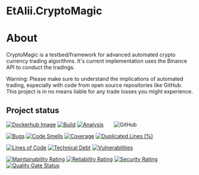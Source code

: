 # EtAlii.CryptoMagic

# About
CryptoMagic is a testbed/framework for advanced automated crypto currency trading algorithms. It's current implementation uses the Binance API to conduct the tradings.

Warning: Please make sure to understand the implications of automated trading, especially with code from open source repositories like GitHub.
This project is in no means liable for any trade losses you might experience.

## Project status

[![Dockerhub Image](https://img.shields.io/docker/v/vrenken/cryptomagic?label=docker%20image)](https://hub.docker.com/r/vrenken/cryptomagic/tags)
[![Build](https://github.com/vrenken/EtAlii.CryptoMagic/actions/workflows/build.yml/badge.svg?branch=main)](https://github.com/vrenken/EtAlii.CryptoMagic/actions/workflows/build.yml)
[![Analysis](https://github.com/vrenken/EtAlii.CryptoMagic/actions/workflows/analysis.yml/badge.svg)](https://github.com/vrenken/EtAlii.CryptoMagic/actions/workflows/analysis.yml)
&nbsp;&nbsp;&nbsp;&nbsp;&nbsp;&nbsp;![GitHub](https://img.shields.io/github/license/vrenken/EtAlii.CryptoMagic)

[![Bugs](https://sonarcloud.io/api/project_badges/measure?project=EtAlii.CryptoMagic&metric=bugs)](https://sonarcloud.io/dashboard?id=EtAlii.CryptoMagic)
[![Code Smells](https://sonarcloud.io/api/project_badges/measure?project=EtAlii.CryptoMagic&metric=code_smells)](https://sonarcloud.io/dashboard?id=EtAlii.CryptoMagic)
[![Coverage](https://sonarcloud.io/api/project_badges/measure?project=EtAlii.CryptoMagic&metric=coverage)](https://sonarcloud.io/dashboard?id=EtAlii.CryptoMagic)
[![Duplicated Lines (%)](https://sonarcloud.io/api/project_badges/measure?project=EtAlii.CryptoMagic&metric=duplicated_lines_density)](https://sonarcloud.io/dashboard?id=EtAlii.CryptoMagic)

[![Lines of Code](https://sonarcloud.io/api/project_badges/measure?project=EtAlii.CryptoMagic&metric=ncloc)](https://sonarcloud.io/dashboard?id=EtAlii.CryptoMagic)
[![Technical Debt](https://sonarcloud.io/api/project_badges/measure?project=EtAlii.CryptoMagic&metric=sqale_index)](https://sonarcloud.io/dashboard?id=EtAlii.CryptoMagic)
[![Vulnerabilities](https://sonarcloud.io/api/project_badges/measure?project=EtAlii.CryptoMagic&metric=vulnerabilities)](https://sonarcloud.io/dashboard?id=EtAlii.CryptoMagic)

[![Maintainability Rating](https://sonarcloud.io/api/project_badges/measure?project=EtAlii.CryptoMagic&metric=sqale_rating)](https://sonarcloud.io/dashboard?id=EtAlii.CryptoMagic)
[![Reliability Rating](https://sonarcloud.io/api/project_badges/measure?project=EtAlii.CryptoMagic&metric=reliability_rating)](https://sonarcloud.io/dashboard?id=EtAlii.CryptoMagic)
[![Security Rating](https://sonarcloud.io/api/project_badges/measure?project=EtAlii.CryptoMagic&metric=security_rating)](https://sonarcloud.io/dashboard?id=EtAlii.CryptoMagic)
[![Quality Gate Status](https://sonarcloud.io/api/project_badges/measure?project=EtAlii.CryptoMagic&metric=alert_status)](https://sonarcloud.io/dashboard?id=EtAlii.CryptoMagic)
